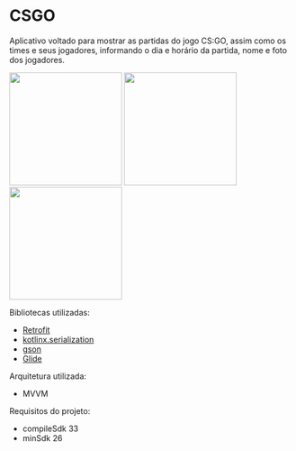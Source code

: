 # CSGO

Aplicativo voltado para mostrar as partidas do jogo CS:GO, assim como os times e seus jogadores, informando o dia e horário da partida, nome e foto dos jogadores.

<img src="https://user-images.githubusercontent.com/22354985/194780346-2d888816-b97d-4021-8f7b-fc42fb02a80a.png" width="200"> <img src="https://user-images.githubusercontent.com/22354985/194780339-dc28acda-4f03-4b90-b9db-c2b4454f8baa.png" width="200"> <img src="https://user-images.githubusercontent.com/22354985/194780330-3742e760-9ab2-4fc6-9826-851e9ffb92c6.png" width="200">

Bibliotecas utilizadas:
- [Retrofit](https://square.github.io/retrofit/)
- [kotlinx.serialization](https://github.com/Kotlin/kotlinx.serialization)
- [gson](https://github.com/google/gson)
- [Glide](https://bumptech.github.io/glide/)

Arquitetura utilizada:
- MVVM

Requisitos do projeto:
- compileSdk 33
- minSdk 26
